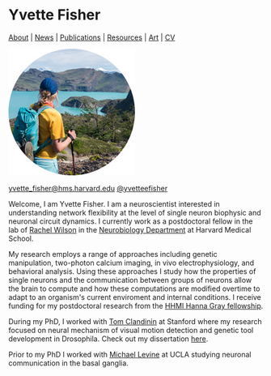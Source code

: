 # Yvette Fisher
[About](https://evettita.github.io) | [News](https://evettita.github.io/news) | [Publications](https://evettita.github.io/publications) | [Resources](https://evettita.github.io/resources) | [Art](https://evettita.github.io/coverart) | [CV](images/CV_YvetteFisher2019_Sept.pdf)

![Yvette](images/yvetteInPatagonia_250_250.jpg "Yvette")

yvette_fisher@hms.harvard.edu [@yvetteefisher](https://twitter.com/yvetteefisher)

Welcome, I am Yvette Fisher.  I am a neuroscientist interested in understanding network flexibility at the level of single neuron biophysic and neuronal circuit dynamics. I currently work as a postdoctoral fellow in the lab of [Rachel Wilson](https://wilson.hms.harvard.edu/) in the [Neurobiology Department](https://neuro.hms.harvard.edu/) at Harvard Medical School.

My research employs a range of approaches including genetic manipulation, two-photon calcium imaging, in vivo electrophysiology, and behavioral analysis.  Using these approaches I study how the properties of single neurons and the communication between groups of neurons allow the brain to compute and how these computations are modified overtime to adapt to an organism's current enviroment and internal conditions.  I receive funding for my postdoctoral research from the [HHMI Hanna Gray fellowship](https://www.hhmi.org/programs/hanna-h-gray-fellows-program#F). 

During my PhD, I worked with [Tom Clandinin](https://flyvisionlab.weebly.com/) at Stanford where my research focused on neural mechanism of visual motion detection and genetic tool development in Drosophila.  Check out my dissertation [here](https://searchworks.stanford.edu/view/11685342).

Prior to my PhD I worked with [Michael Levine](http://www.mrrc.npi.ucla.edu/iddrc/content/investigator/Levine,%20Michael%20S.) at UCLA studying neuronal communication in the basal ganglia.

